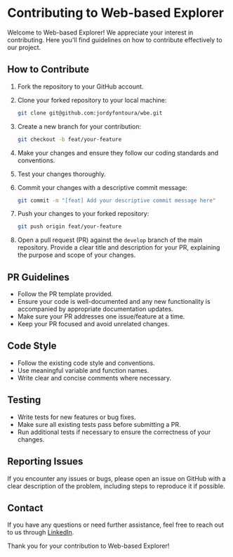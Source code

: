 # Contributing to Web-based Explorer

Welcome to Web-based Explorer! We appreciate your interest in contributing. Here you'll find guidelines on how to contribute effectively to our project.

## How to Contribute

1. Fork the repository to your GitHub account.
2. Clone your forked repository to your local machine:

    ```bash
    git clone git@github.com:jordyfontoura/wbe.git
    ```

3. Create a new branch for your contribution:

    ```bash
    git checkout -b feat/your-feature
    ```

4. Make your changes and ensure they follow our coding standards and conventions.
5. Test your changes thoroughly.
6. Commit your changes with a descriptive commit message:

    ```bash
    git commit -m "[feat] Add your descriptive commit message here"
    ```

7. Push your changes to your forked repository:

    ```bash
    git push origin feat/your-feature
    ```

8. Open a pull request (PR) against the `develop` branch of the main repository. Provide a clear title and description for your PR, explaining the purpose and scope of your changes.

## PR Guidelines

- Follow the PR template provided.
- Ensure your code is well-documented and any new functionality is accompanied by appropriate documentation updates.
- Make sure your PR addresses one issue/feature at a time.
- Keep your PR focused and avoid unrelated changes.

## Code Style

- Follow the existing code style and conventions.
- Use meaningful variable and function names.
- Write clear and concise comments where necessary.

## Testing

- Write tests for new features or bug fixes.
- Make sure all existing tests pass before submitting a PR.
- Run additional tests if necessary to ensure the correctness of your changes.

## Reporting Issues

If you encounter any issues or bugs, please open an issue on GitHub with a clear description of the problem, including steps to reproduce it if possible.

## Contact

If you have any questions or need further assistance, feel free to reach out to us through [LinkedIn](https://www.linkedin.com/in/jordy-fontoura/).

Thank you for your contribution to Web-based Explorer!
